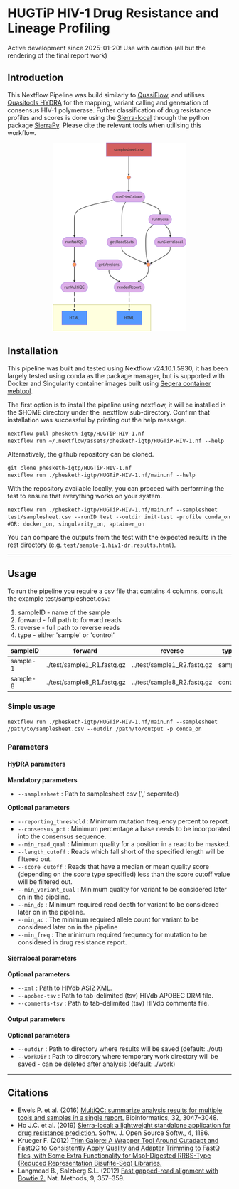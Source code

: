 # HUGTiP HIV-1 Drug Resistance and Lineage Profiling

Active development since 2025-01-20! Use with caution (all but the rendering of the final report work)

## Introduction

This Nextflow Pipeline was build similarly to [QuasiFlow](https://github.com/AlfredUg/QuasiFlow), and utilises [Quasitools HYDRA](https://phac-nml.github.io/quasitools/) for the mapping, variant calling and generation of consensus HIV-1 polymerase. Futher classification of drug resistance profiles and scores is done using the [Sierra-local](https://github.com/hivdb/sierra-client/blob/master/python/README.md) through the python package [SierraPy](https://github.com/hivdb/sierra-client/blob/master/python/README.md). Please cite the relevant tools when utilising this workflow.

<div style="text-align: center;">
  <img src="png/pipeline.png" width="300" />
</div>


## Installation

This pipeline was built and tested using Nextflow v24.10.1.5930, it has been largely tested using conda as the package manager, but is supported with Docker and Singularity container images built using [Seqera container webtool](https://seqera.io/containers/).

The first option is to install the pipeline using nextflow, it will be installed in the $HOME directory under the .nextflow sub-directory. Confirm that installation was successful by printing out the help message.

```{sh}
nextflow pull phesketh-igtp/HUGTiP-HIV-1.nf
nextflow run ~/.nextflow/assets/phesketh-igtp/HUGTiP-HIV-1.nf --help
```

Alternatively, the github repository can be cloned.

```{sh}
git clone phesketh-igtp/HUGTiP-HIV-1.nf
nextflow run ./phesketh-igtp/HUGTiP-HIV-1.nf/main.nf --help
```

With the repository available locally, you can proceed with performing the test to ensure that everything works on your system.
```{sh}
nextflow run ./phesketh-igtp/HUGTiP-HIV-1.nf/main.nf --samplesheet test/samplesheet.csv --runID test --outdir init-test -profile conda_on #OR: docker_on, singularity_on, aptainer_on
```

You can compare the outputs from the test with the expected results in the rest directory (e.g. <code>test/sample-1.hiv1-dr.results.html</code>).

----

## Usage

To run the pipeline you require a csv file that contains 4 columns, consult the </code>example test/samplesheet.csv</code>: 
1. sampleID - name of the sample
2. forward - full path to forward reads
3. reverse - full path to reverse reads
4. type - either 'sample' or 'control'

| sampleID | forward | reverse | type |
| -------- | -------- | -------- | -------- |
| sample-1 | ../test/sample1_R1.fastq.gz | ../test/sample1_R2.fastq.gz | sample |
| sample-8 | ../test/sample8_R1.fastq.gz | ../test/sample8_R2.fastq.gz | control |

### Simple usage

```{sh}
nextflow run ./phesketh-igtp/HUGTiP-HIV-1.nf/main.nf --samplesheet /path/to/samplesheet.csv --outdir /path/to/output -p conda_on
```

### Parameters

#### HyDRA parameters

**Mandatory parameters**

- <code>--samplesheet</code> : Path to samplesheet csv (',' seperated)

**Optional parameters**
- <code>--reporting_threshold</code> : Minimum mutation frequency percent to report.
- <code>--consensus_pct</code> : Minimum percentage a base needs to be incorporated into the consensus sequence.
- <code>--min_read_qual</code> : Minimum quality for a position in a read to be masked.
- <code>--length_cutoff</code> : Reads which fall short of the specified length will be filtered out.
- <code>--score_cutoff</code> : Reads that have a median or mean quality score (depending on the score type specified) less than the score cutoff value will be filtered out.
- <code>--min_variant_qual</code> : Minimum quality for variant to be considered later on in the pipeline.
- <code>--min_dp</code> : Minimum required read depth for variant to be considered later on in the pipeline.
- <code>--min_ac</code> : The minimum required allele count for variant to be considered later on in the pipeline
- <code>--min_freq</code> : The minimum required frequency for mutation to be considered in drug resistance report.

#### Sierralocal parameters

**Optional parameters**

- <code>--xml</code> : Path to HIVdb ASI2 XML.
- <code>--apobec-tsv</code> : Path to tab-delimited (tsv) HIVdb APOBEC DRM file.
- <code>--comments-tsv</code> : Path to tab-delimited (tsv) HIVdb comments file.

#### Output parameters

**Optional parameters**

- <code>--outdir</code> : Path to directory where results will be saved (default: ./out)
- <code>--workDir</code> : Path to directory where temporary work directory will be saved - can be deleted after analysis (default: ./work)

----

## Citations

- Ewels P. et al.  (2016) [MultiQC: summarize analysis results for multiple tools and samples in a single report.](https://doi.org/10.1093/bioinformatics/btw354) Bioinformatics, 32, 3047–3048.
- Ho J.C. et al.  (2019) [Sierra-local: a lightweight standalone application for drug resistance prediction.](https://joss.theoj.org/papers/10.21105/joss.01186.pdf) Softw. J. Open Source Softw., 4, 1186.
- Krueger F. (2012) [Trim Galore: A Wrapper Tool Around Cutadapt and FastQC to Consistently Apply Quality and Adapter Trimming to FastQ files, with Some Extra Functionality for MspI-Digested RRBS-Type (Reduced Representation Bisufite-Seq) Libraries.](http://www.bioinformatics.babraham.ac.uk/projects/trim\_galore/)
- Langmead B., Salzberg S.L. (2012) [Fast gapped-read alignment with Bowtie 2.](https://www.nature.com/articles/nmeth.1923) Nat. Methods, 9, 357–359.